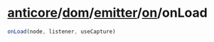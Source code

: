 # [anticore](../../../../../../#reference)/[dom](../../../#reference)/[emitter](../../#reference)/[on](../#reference)/<a name="reference">onLoad</a>

```js
onLoad(node, listener, useCapture)
```